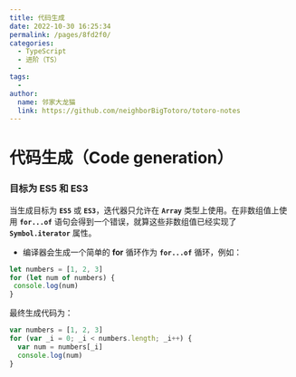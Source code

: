 ```yaml
---
title: 代码生成
date: 2022-10-30 16:25:34
permalink: /pages/8fd2f0/
categories:
  - TypeScript
  - 进阶（TS）
  - 
tags:
  - 
author: 
  name: 邻家大龙猫
  link: https://github.com/neighborBigTotoro/totoro-notes
---
```




# 代码生成（Code generation）


### 目标为 ES5 和 ES3

当生成目标为 **``ES5``** 或 **``ES3``**，迭代器只允许在 **``Array``** 类型上使用。在非数组值上使用 **``for...of``** 语句会得到一个错误，就算这些非数组值已经实现了 **``Symbol.iterator``** 属性。

- 编译器会生成一个简单的 **for** 循环作为 **``for...of``** 循环，例如：
 ``` ts
 let numbers = [1, 2, 3]
 for (let num of numbers) {
  console.log(num)
 }
 ```
最终生成代码为：
``` js
var numbers = [1, 2, 3]
for (var _i = 0; _i < numbers.length; _i++) {
  var num = numbers[_i]
  console.log(num)
}
``` 
